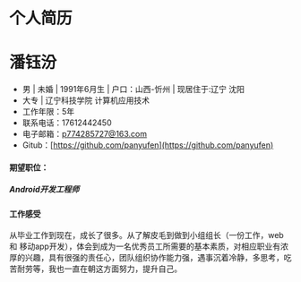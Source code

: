 # 个人简历


# 潘钰汾    
* 男 | 未婚 | 1991年6月生 |  户口：山西-忻州 |  现居住于:辽宁 沈阳
* 大专 | 辽宁科技学院 计算机应用技术
* 工作年限：5年
* 联系电话：17612442450
* 电子邮箱：p774285727@163.com
* Gitub：[https://github.com/panyufen](https://github.com/panyufen)
#### 期望职位：
#####   Android开发工程师
#### 工作感受
从毕业工作到现在，成长了很多。从了解皮毛到做到小组组长（一份工作，web 和 移动app开发），体会到成为一名优秀员工所需要的基本素质，对相应职业有浓厚的兴趣，具有很强的责任心，团队组织协作能力强，遇事沉着冷静，多思考，吃苦耐劳等，我也一直在朝这方面努力，提升自己。

